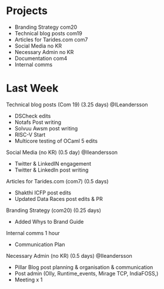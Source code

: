 # Projects

- Branding Strategy com20
- Technical blog posts com19
- Articles for Tarides.com com7
- Social Media no KR
- Necessary Admin no KR
- Documentation com4
- Internal comms

# Last Week 

Technical blog posts (Com 19) (3.25 days)
@ILeandersson
- DSCheck edits
- Notafs Post writing
- Solvuu Awsm post writing
- RISC-V Start
- Multicore testing of OCaml 5 edits

Social Media (no KR) (0.5 day)
@Ileandersson
- Twitter & LinkedIN engagement
- Twitter & LinkedIn post writing 

Articles for Tarides.com (com7) (0.5 days)
- Shakthi ICFP post edits
- Updated Data Races post edits & PR

Branding Strategy (com20) (0.25 days) 
- Added Whys to Brand Guide

Internal comms 1 hour
- Communication Plan

Necessary Admin (no KR) (0.5 days)
@Ileandersson
- Pillar Blog post planning & organisation & communication
- Post admin (Olly, Runtime_events, Mirage TCP, IndiaFOSS,)
- Meeting x 1
